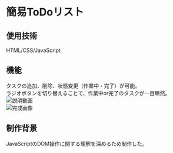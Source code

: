 # 簡易ToDoリスト

## 使用技術
HTML/CSS/JavaScript
## 機能
タスクの追加、削除、状態変更（作業中・完了）が可能。  
ラジオボタンを切り替えることで、作業中or完了のタスクが一目瞭然。 
![説明動画](https://yuuto-ads.com/wp-content/uploads/2020/07/o943h-zn9ef-trim-compressed.gif)  
![完成画像](https://user-images.githubusercontent.com/48088242/88749842-220c9580-d18f-11ea-8fae-a6b1129c976a.JPG)  
## 制作背景
JavaScriptのDOM操作に関する理解を深めるため制作した。
